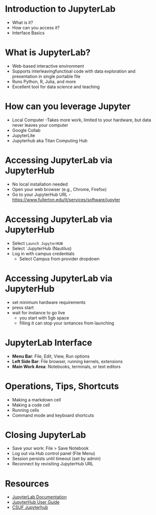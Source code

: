 # Introduction to JupyterLab
- What is it?
- How can you access it?
- Interface Basics  

# What is JupyterLab?
- Web-based interactive environment
- Supports interleavingfunctioal code with data exploration and presentation in single portable file
- Runs Python, R, Julia, and more
- Excellent tool for data science and teaching

# How can you leverage Jupyter
- Local Computer
  -Takes more work, limited to your hardware, but data never leaves your computer
- Google Collab
- JupyterLite
- Jupyterhub aka Titan Computing Hub

# Accessing JupyterLab via JupyterHub
- No local installation needed
- Open your web browser (e.g., Chrome, Firefox)
- Go to your JupyterHub URL 
  -https://www.fullerton.edu/it/services/software/jupyter
  
# Accessing JupyterLab via JupyterHub
- Select `Launch JupyterHUB`
- Select `JupyterHub (Nautilus)
- Log in with campus credentials
  - Select Campus from provider dropdown

# Accessing JupyterLab via JupyterHub
- set minimum hardware requirements
- press start
- wait for instance to go live
    - you start with 5gb space
    - filling it can stop your isntances from launching

# JupyterLab Interface
- **Menu Bar**: File, Edit, View, Run options
- **Left Side Bar**: File browser, running kernels, extensions
- **Main Work Area**: Notebooks, terminals, or text editors


# Operations, Tips, Shortcuts
- Making a markdown cell
- Making a code cell
- Running cells
- Command mode and keyboard shortcuts

# Closing JupyterLab
- Save your work: File > Save Notebook
- Log out via Hub control panel (File Menu)
- Session persists until timeout (set by admin)
- Reconnect by revisiting JupyterHub URL

# Resources
- [JupyterLab Documentation](https://jupyterlab.readthedocs.io/en/stable/)
- [JupyterHub User Guide](https://nationalresearchplatform.org/documentation/userdocs/jupyter/jupyterhub-service/)
- [CSUF Jupyterhub](https://www.fullerton.edu/it/services/software/jupyter/)

